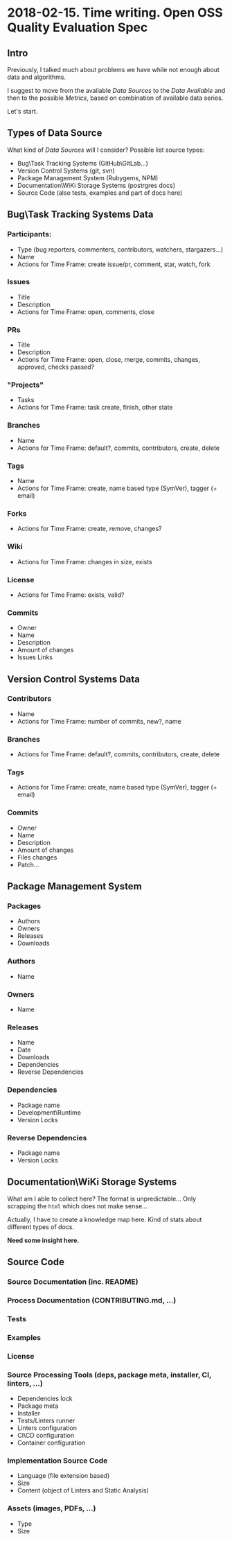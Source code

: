 # 2018-02-15. Time writing. Open OSS Quality Evaluation Spec
## Intro

Previously, I talked much about problems we have while not enough about data and algorithms.

I suggest to move from the available _Data Sources_ to the _Data Available_ and then to the possible _Metrics_,
based on combination of available data series.

Let's start.

## Types of Data Source

What kind of _Data Sources_ will I consider?
Possible list source types:
- Bug\Task Tracking Systems (GitHub\GitLab...)
- Version Control Systems (git, svn)
- Package Management System (Rubygems, NPM)
- Documentation\WiKi Storage Systems (postrgres docs)
- Source Code (also tests, examples and part of docs here)

## Bug\Task Tracking Systems Data
### Participants:
  - Type (bug reporters, commenters, contributors, watchers, stargazers...)
  - Name
  - Actions for Time Frame: create issue/pr, comment, star, watch, fork
### Issues
  - Title
  - Description
  - Actions for Time Frame: open, comments, close
### PRs
  - Title
  - Description
  - Actions for Time Frame: open, close, merge, commits, changes, approved, checks passed?
### "Projects"
  - Tasks
  - Actions for Time Frame: task create, finish, other state
### Branches
  - Name
  - Actions for Time Frame: default?, commits, contributors, create, delete
### Tags
  - Name
  - Actions for Time Frame: create, name based type (SymVer), tagger (+ email)
### Forks
  - Actions for Time Frame: create, remove, changes?
### Wiki
  - Actions for Time Frame: changes in size, exists
### License
  - Actions for Time Frame: exists, valid?
### Commits
  - Owner
  - Name
  - Description
  - Amount of changes
  - Issues Links

## Version Control Systems Data
### Contributors
  - Name
  - Actions for Time Frame: number of commits, new?, name
### Branches
  - Actions for Time Frame: default?, commits, contributors, create, delete
### Tags
  - Actions for Time Frame: create, name based type (SymVer), tagger (+ email)
### Commits
  - Owner
  - Name
  - Description
  - Amount of changes
  - Files changes
  - Patch...

## Package Management System
### Packages
  - Authors
  - Owners
  - Releases
  - Downloads
### Authors
  - Name
### Owners
  - Name
### Releases
  - Name
  - Date
  - Downloads
  - Dependencies
  - Reverse Dependencies
### Dependencies
  - Package name
  - Development\Runtime
  - Version Locks
### Reverse Dependencies
  - Package name
  - Version Locks

## Documentation\WiKi Storage Systems
What am I able to collect here? The format is unpredictable... Only scrapping the `html` which
does not make sense...

Actually, I have to create a knowledge map here. Kind of stats about different types of docs.

__Need some insight here.__

## Source Code
### Source Documentation (inc. README)
### Process Documentation (CONTRIBUTING.md, ...)
### Tests
### Examples
### License
### Source Processing Tools (deps, package meta, installer, CI, linters, ...)
  - Dependencies lock
  - Package meta
  - Installer
  - Tests/Linters runner
  - Linters configuration
  - CI\CD configuration
  - Container configuration
### Implementation Source Code
  - Language (file extension based)
  - Size
  - Content (object of Linters and Static Analysis)
### Assets (images, PDFs, ...)
  - Type
  - Size
